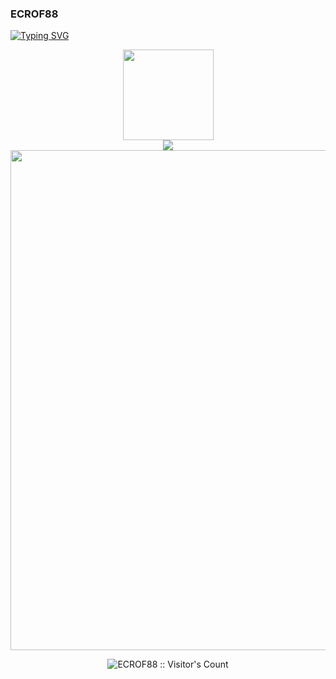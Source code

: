 ### ECROF88
[![Typing SVG](https://readme-typing-svg.demolab.com?font=CodeNewRoman+&weight=600&duration=8000&pause=200&width=435&lines=It's+for+me.;How+are+you+%3F)](https://git.io/typing-svg)
<div align="center"> <img height="145px" src="https://github-readme-stats.vercel.app/api?username=ECROF88&hide_title=true&hide_border=true&show_icons=trueline_height=26&text_color=000&icon_color=000&bg_color=0,ea6161,ffc64d,fffc4d,52fa5a&theme=transparent" /> </div>
<div align="center"> <img src="https://github-readme-stats.vercel.app/api/top-langs/?username=ECROF88&hide_title=true&hide_border=true&layout=compact&langs_count=6&text_color=000&icon_color=fff&theme=transparent" /> </div>




<!--
**ECROF88/ECROF88** is a ✨ _special_ ✨ repository because its `README.md` (this file) appears on your GitHub profile.

Here are some ideas to get you started:

- 🔭 I’m currently working on ...
- 🌱 I’m currently learning ...
- 👯 I’m looking to collaborate on ...
- 🤔 I’m looking for help with ...
- 💬 Ask me about ...
- 📫 How to reach me: ...
- 😄 Pronouns: ...
- ⚡ Fun fact: ...
-->

<img width="800" src="https://github-readme-activity-graph.vercel.app/graph?username=ECROF88&theme=github-compact&hide_border=true&area=true" />
<p align="center"><img src="https://profile-counter.glitch.me/ECROF88/count.svg" alt="ECROF88 :: Visitor's Count" /></p>
